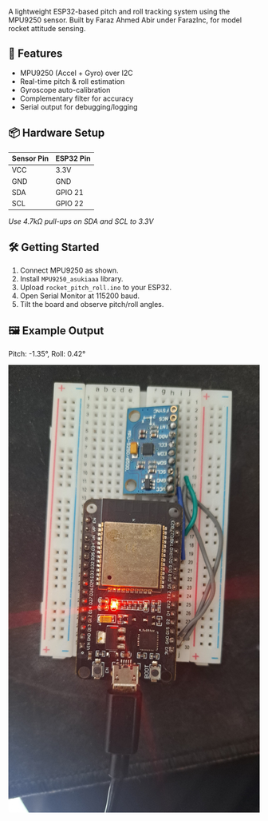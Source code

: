 
A lightweight ESP32-based pitch and roll tracking system using the MPU9250 sensor. Built by Faraz Ahmed Abir under FarazInc, for model rocket attitude sensing.

## 🔧 Features
- MPU9250 (Accel + Gyro) over I2C
- Real-time pitch & roll estimation
- Gyroscope auto-calibration
- Complementary filter for accuracy
- Serial output for debugging/logging

## 📦 Hardware Setup

| Sensor Pin | ESP32 Pin |
|------------|-----------|
| VCC        | 3.3V      |
| GND        | GND       |
| SDA        | GPIO 21   |
| SCL        | GPIO 22   |

*Use 4.7kΩ pull-ups on SDA and SCL to 3.3V*

## 🛠️ Getting Started
1. Connect MPU9250 as shown.
2. Install `MPU9250_asukiaaa` library.
3. Upload `rocket_pitch_roll.ino` to your ESP32.
4. Open Serial Monitor at 115200 baud.
5. Tilt the board and observe pitch/roll angles.

## 🖼️ Example Output

Pitch: -1.35°, Roll: 0.42°

![Setup Photo](images/mpusetup.jpeg)
